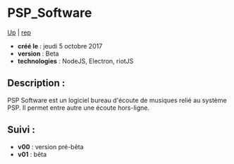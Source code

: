 
PSP_Software
=====================

[Up](../readme.md) | [rep](.)

- **créé le** : jeudi 5 octobre 2017
- **version** : Beta
- **technologies** : NodeJS, Electron, riotJS


Description :
-------------

PSP Software est un logiciel bureau d'écoute de musiques relié au système PSP. Il permet entre autre une écoute hors-ligne.

Suivi :
------

- **v00** : version pré-bêta
- **v01** : bêta
